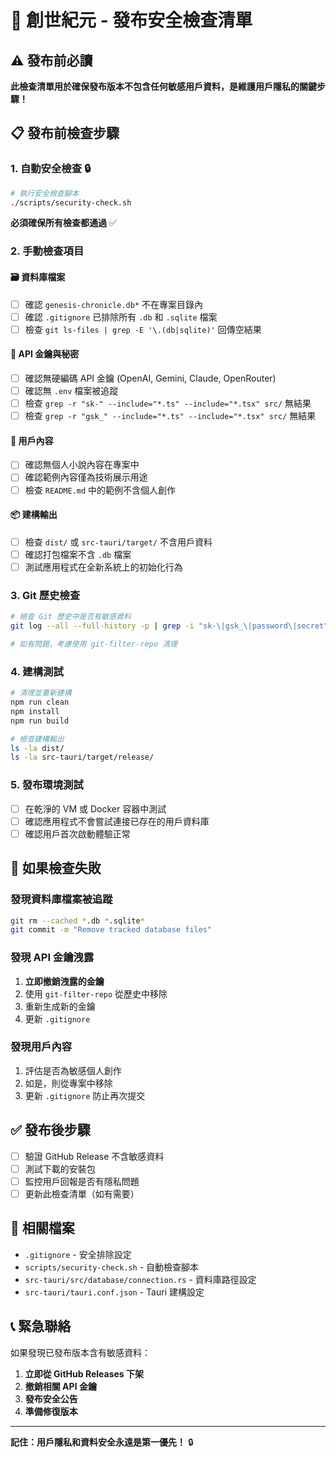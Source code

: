 # 🚀 創世紀元 - 發布安全檢查清單

## ⚠️ 發布前必讀

**此檢查清單用於確保發布版本不包含任何敏感用戶資料，是維護用戶隱私的關鍵步驟！**

## 📋 發布前檢查步驟

### 1. 自動安全檢查 🔒

```bash
# 執行安全檢查腳本
./scripts/security-check.sh
```

**必須確保所有檢查都通過** ✅

### 2. 手動檢查項目

#### 🗃️ 資料庫檔案
- [ ] 確認 `genesis-chronicle.db*` 不在專案目錄內
- [ ] 確認 `.gitignore` 已排除所有 `.db` 和 `.sqlite` 檔案
- [ ] 檢查 `git ls-files | grep -E '\.(db|sqlite)'` 回傳空結果

#### 🔑 API 金鑰與秘密
- [ ] 確認無硬編碼 API 金鑰 (OpenAI, Gemini, Claude, OpenRouter)
- [ ] 確認無 `.env` 檔案被追蹤
- [ ] 檢查 `grep -r "sk-" --include="*.ts" --include="*.tsx" src/` 無結果
- [ ] 檢查 `grep -r "gsk_" --include="*.ts" --include="*.tsx" src/` 無結果

#### 📝 用戶內容
- [ ] 確認無個人小說內容在專案中
- [ ] 確認範例內容僅為技術展示用途
- [ ] 檢查 `README.md` 中的範例不含個人創作

#### 📦 建構輸出
- [ ] 檢查 `dist/` 或 `src-tauri/target/` 不含用戶資料
- [ ] 確認打包檔案不含 `.db` 檔案
- [ ] 測試應用程式在全新系統上的初始化行為

### 3. Git 歷史檢查

```bash
# 檢查 Git 歷史中是否有敏感資料
git log --all --full-history -p | grep -i "sk-\|gsk_\|password\|secret" | head -10

# 如有問題，考慮使用 git-filter-repo 清理
```

### 4. 建構測試

```bash
# 清理並重新建構
npm run clean
npm install
npm run build

# 檢查建構輸出
ls -la dist/
ls -la src-tauri/target/release/
```

### 5. 發布環境測試

- [ ] 在乾淨的 VM 或 Docker 容器中測試
- [ ] 確認應用程式不會嘗試連接已存在的用戶資料庫
- [ ] 確認用戶首次啟動體驗正常

## 🚨 如果檢查失敗

### 發現資料庫檔案被追蹤
```bash
git rm --cached *.db *.sqlite*
git commit -m "Remove tracked database files"
```

### 發現 API 金鑰洩露
1. **立即撤銷洩露的金鑰**
2. 使用 `git-filter-repo` 從歷史中移除
3. 重新生成新的金鑰
4. 更新 `.gitignore`

### 發現用戶內容
1. 評估是否為敏感個人創作
2. 如是，則從專案中移除
3. 更新 `.gitignore` 防止再次提交

## ✅ 發布後步驟

- [ ] 驗證 GitHub Release 不含敏感資料
- [ ] 測試下載的安裝包
- [ ] 監控用戶回報是否有隱私問題
- [ ] 更新此檢查清單（如有需要）

## 🔗 相關檔案

- `.gitignore` - 安全排除設定
- `scripts/security-check.sh` - 自動檢查腳本
- `src-tauri/src/database/connection.rs` - 資料庫路徑設定
- `src-tauri/tauri.conf.json` - Tauri 建構設定

## 📞 緊急聯絡

如果發現已發布版本含有敏感資料：

1. **立即從 GitHub Releases 下架**
2. **撤銷相關 API 金鑰**
3. **發布安全公告**
4. **準備修復版本**

---

**記住：用戶隱私和資料安全永遠是第一優先！** 🔒